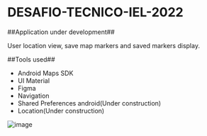 # DESAFIO-TECNICO-IEL-2022

##Application under development##

User location view, save map markers and saved markers display.

##Tools used##

- Android Maps SDK
- UI Material
- Figma
- Navigation
- Shared Preferences android(Under construction)
- Location(Under construction)

![image](https://user-images.githubusercontent.com/38389886/162221275-014943ea-681a-48e0-9bc4-3d57ea120c64.png)
